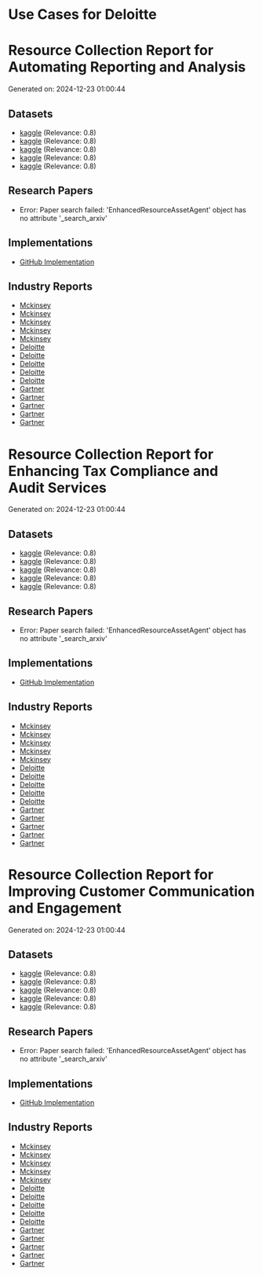 # Use Cases for Deloitte

# Resource Collection Report for Automating Reporting and Analysis
Generated on: 2024-12-23 01:00:44

## Datasets
- [kaggle](https://www.kaggle.com/search?q=Automating+Reporting+and+Analysis+Deloitte+dataset) (Relevance: 0.8)
- [kaggle](https://www.kaggle.com/search?q=Enhancing+Tax+Compliance+and+Audit+Services+Deloitte+dataset) (Relevance: 0.8)
- [kaggle](https://www.kaggle.com/search?q=Improving+Customer+Communication+and+Engagement+Deloitte+dataset) (Relevance: 0.8)
- [kaggle](https://www.kaggle.com/search?q=Automating+Document+Review+and+Analysis+Deloitte+dataset) (Relevance: 0.8)
- [kaggle](https://www.kaggle.com/search?q=Predictive+Analytics+for+Risk+Management+and+Compliance+Deloitte+dataset) (Relevance: 0.8)

## Research Papers
- Error: Paper search failed: 'EnhancedResourceAssetAgent' object has no attribute '_search_arxiv'

## Implementations
- [GitHub Implementation](https://github.com/search?q=Automating+Reporting+and+Analysis+Deloitte/automating-reporting-and-analysis)

## Industry Reports
- [Mckinsey](https://www.mckinsey.com/search?q=Automating+Reporting+and+Analysis+Deloitte+AI+implementation?q=Automating+Reporting+and+Analysis+Deloitte+AI+implementation)
- [Mckinsey](https://www.mckinsey.com/search?q=Enhancing+Tax+Compliance+and+Audit+Services+Deloitte+AI+implementation?q=Automating+Reporting+and+Analysis+Deloitte+AI+implementation)
- [Mckinsey](https://www.mckinsey.com/search?q=Improving+Customer+Communication+and+Engagement+Deloitte+AI+implementation?q=Automating+Reporting+and+Analysis+Deloitte+AI+implementation)
- [Mckinsey](https://www.mckinsey.com/search?q=Automating+Document+Review+and+Analysis+Deloitte+AI+implementation?q=Automating+Reporting+and+Analysis+Deloitte+AI+implementation)
- [Mckinsey](https://www.mckinsey.com/search?q=Predictive+Analytics+for+Risk+Management+and+Compliance+Deloitte+AI+implementation?q=Automating+Reporting+and+Analysis+Deloitte+AI+implementation)
- [Deloitte](https://www2.deloitte.com/search?q=Automating+Reporting+and+Analysis+Deloitte+AI+implementation?q=Automating+Reporting+and+Analysis+Deloitte+AI+implementation)
- [Deloitte](https://www2.deloitte.com/search?q=Enhancing+Tax+Compliance+and+Audit+Services+Deloitte+AI+implementation?q=Automating+Reporting+and+Analysis+Deloitte+AI+implementation)
- [Deloitte](https://www2.deloitte.com/search?q=Improving+Customer+Communication+and+Engagement+Deloitte+AI+implementation?q=Automating+Reporting+and+Analysis+Deloitte+AI+implementation)
- [Deloitte](https://www2.deloitte.com/search?q=Automating+Document+Review+and+Analysis+Deloitte+AI+implementation?q=Automating+Reporting+and+Analysis+Deloitte+AI+implementation)
- [Deloitte](https://www2.deloitte.com/search?q=Predictive+Analytics+for+Risk+Management+and+Compliance+Deloitte+AI+implementation?q=Automating+Reporting+and+Analysis+Deloitte+AI+implementation)
- [Gartner](https://www.gartner.com/search?q=Automating+Reporting+and+Analysis+Deloitte+AI+implementation?q=Automating+Reporting+and+Analysis+Deloitte+AI+implementation)
- [Gartner](https://www.gartner.com/search?q=Enhancing+Tax+Compliance+and+Audit+Services+Deloitte+AI+implementation?q=Automating+Reporting+and+Analysis+Deloitte+AI+implementation)
- [Gartner](https://www.gartner.com/search?q=Improving+Customer+Communication+and+Engagement+Deloitte+AI+implementation?q=Automating+Reporting+and+Analysis+Deloitte+AI+implementation)
- [Gartner](https://www.gartner.com/search?q=Automating+Document+Review+and+Analysis+Deloitte+AI+implementation?q=Automating+Reporting+and+Analysis+Deloitte+AI+implementation)
- [Gartner](https://www.gartner.com/search?q=Predictive+Analytics+for+Risk+Management+and+Compliance+Deloitte+AI+implementation?q=Automating+Reporting+and+Analysis+Deloitte+AI+implementation)
# Resource Collection Report for Enhancing Tax Compliance and Audit Services
Generated on: 2024-12-23 01:00:44

## Datasets
- [kaggle](https://www.kaggle.com/search?q=Automating+Reporting+and+Analysis+Deloitte+dataset) (Relevance: 0.8)
- [kaggle](https://www.kaggle.com/search?q=Enhancing+Tax+Compliance+and+Audit+Services+Deloitte+dataset) (Relevance: 0.8)
- [kaggle](https://www.kaggle.com/search?q=Improving+Customer+Communication+and+Engagement+Deloitte+dataset) (Relevance: 0.8)
- [kaggle](https://www.kaggle.com/search?q=Automating+Document+Review+and+Analysis+Deloitte+dataset) (Relevance: 0.8)
- [kaggle](https://www.kaggle.com/search?q=Predictive+Analytics+for+Risk+Management+and+Compliance+Deloitte+dataset) (Relevance: 0.8)

## Research Papers
- Error: Paper search failed: 'EnhancedResourceAssetAgent' object has no attribute '_search_arxiv'

## Implementations
- [GitHub Implementation](https://github.com/search?q=Automating+Reporting+and+Analysis+Deloitte/enhancing-tax-compliance-and-audit-services)

## Industry Reports
- [Mckinsey](https://www.mckinsey.com/search?q=Automating+Reporting+and+Analysis+Deloitte+AI+implementation?q=Enhancing+Tax+Compliance+and+Audit+Services+Deloitte+AI+implementation)
- [Mckinsey](https://www.mckinsey.com/search?q=Enhancing+Tax+Compliance+and+Audit+Services+Deloitte+AI+implementation?q=Enhancing+Tax+Compliance+and+Audit+Services+Deloitte+AI+implementation)
- [Mckinsey](https://www.mckinsey.com/search?q=Improving+Customer+Communication+and+Engagement+Deloitte+AI+implementation?q=Enhancing+Tax+Compliance+and+Audit+Services+Deloitte+AI+implementation)
- [Mckinsey](https://www.mckinsey.com/search?q=Automating+Document+Review+and+Analysis+Deloitte+AI+implementation?q=Enhancing+Tax+Compliance+and+Audit+Services+Deloitte+AI+implementation)
- [Mckinsey](https://www.mckinsey.com/search?q=Predictive+Analytics+for+Risk+Management+and+Compliance+Deloitte+AI+implementation?q=Enhancing+Tax+Compliance+and+Audit+Services+Deloitte+AI+implementation)
- [Deloitte](https://www2.deloitte.com/search?q=Automating+Reporting+and+Analysis+Deloitte+AI+implementation?q=Enhancing+Tax+Compliance+and+Audit+Services+Deloitte+AI+implementation)
- [Deloitte](https://www2.deloitte.com/search?q=Enhancing+Tax+Compliance+and+Audit+Services+Deloitte+AI+implementation?q=Enhancing+Tax+Compliance+and+Audit+Services+Deloitte+AI+implementation)
- [Deloitte](https://www2.deloitte.com/search?q=Improving+Customer+Communication+and+Engagement+Deloitte+AI+implementation?q=Enhancing+Tax+Compliance+and+Audit+Services+Deloitte+AI+implementation)
- [Deloitte](https://www2.deloitte.com/search?q=Automating+Document+Review+and+Analysis+Deloitte+AI+implementation?q=Enhancing+Tax+Compliance+and+Audit+Services+Deloitte+AI+implementation)
- [Deloitte](https://www2.deloitte.com/search?q=Predictive+Analytics+for+Risk+Management+and+Compliance+Deloitte+AI+implementation?q=Enhancing+Tax+Compliance+and+Audit+Services+Deloitte+AI+implementation)
- [Gartner](https://www.gartner.com/search?q=Automating+Reporting+and+Analysis+Deloitte+AI+implementation?q=Enhancing+Tax+Compliance+and+Audit+Services+Deloitte+AI+implementation)
- [Gartner](https://www.gartner.com/search?q=Enhancing+Tax+Compliance+and+Audit+Services+Deloitte+AI+implementation?q=Enhancing+Tax+Compliance+and+Audit+Services+Deloitte+AI+implementation)
- [Gartner](https://www.gartner.com/search?q=Improving+Customer+Communication+and+Engagement+Deloitte+AI+implementation?q=Enhancing+Tax+Compliance+and+Audit+Services+Deloitte+AI+implementation)
- [Gartner](https://www.gartner.com/search?q=Automating+Document+Review+and+Analysis+Deloitte+AI+implementation?q=Enhancing+Tax+Compliance+and+Audit+Services+Deloitte+AI+implementation)
- [Gartner](https://www.gartner.com/search?q=Predictive+Analytics+for+Risk+Management+and+Compliance+Deloitte+AI+implementation?q=Enhancing+Tax+Compliance+and+Audit+Services+Deloitte+AI+implementation)
# Resource Collection Report for Improving Customer Communication and Engagement
Generated on: 2024-12-23 01:00:44

## Datasets
- [kaggle](https://www.kaggle.com/search?q=Automating+Reporting+and+Analysis+Deloitte+dataset) (Relevance: 0.8)
- [kaggle](https://www.kaggle.com/search?q=Enhancing+Tax+Compliance+and+Audit+Services+Deloitte+dataset) (Relevance: 0.8)
- [kaggle](https://www.kaggle.com/search?q=Improving+Customer+Communication+and+Engagement+Deloitte+dataset) (Relevance: 0.8)
- [kaggle](https://www.kaggle.com/search?q=Automating+Document+Review+and+Analysis+Deloitte+dataset) (Relevance: 0.8)
- [kaggle](https://www.kaggle.com/search?q=Predictive+Analytics+for+Risk+Management+and+Compliance+Deloitte+dataset) (Relevance: 0.8)

## Research Papers
- Error: Paper search failed: 'EnhancedResourceAssetAgent' object has no attribute '_search_arxiv'

## Implementations
- [GitHub Implementation](https://github.com/search?q=Automating+Reporting+and+Analysis+Deloitte/improving-customer-communication-and-engagement)

## Industry Reports
- [Mckinsey](https://www.mckinsey.com/search?q=Automating+Reporting+and+Analysis+Deloitte+AI+implementation?q=Improving+Customer+Communication+and+Engagement+Deloitte+AI+implementation)
- [Mckinsey](https://www.mckinsey.com/search?q=Enhancing+Tax+Compliance+and+Audit+Services+Deloitte+AI+implementation?q=Improving+Customer+Communication+and+Engagement+Deloitte+AI+implementation)
- [Mckinsey](https://www.mckinsey.com/search?q=Improving+Customer+Communication+and+Engagement+Deloitte+AI+implementation?q=Improving+Customer+Communication+and+Engagement+Deloitte+AI+implementation)
- [Mckinsey](https://www.mckinsey.com/search?q=Automating+Document+Review+and+Analysis+Deloitte+AI+implementation?q=Improving+Customer+Communication+and+Engagement+Deloitte+AI+implementation)
- [Mckinsey](https://www.mckinsey.com/search?q=Predictive+Analytics+for+Risk+Management+and+Compliance+Deloitte+AI+implementation?q=Improving+Customer+Communication+and+Engagement+Deloitte+AI+implementation)
- [Deloitte](https://www2.deloitte.com/search?q=Automating+Reporting+and+Analysis+Deloitte+AI+implementation?q=Improving+Customer+Communication+and+Engagement+Deloitte+AI+implementation)
- [Deloitte](https://www2.deloitte.com/search?q=Enhancing+Tax+Compliance+and+Audit+Services+Deloitte+AI+implementation?q=Improving+Customer+Communication+and+Engagement+Deloitte+AI+implementation)
- [Deloitte](https://www2.deloitte.com/search?q=Improving+Customer+Communication+and+Engagement+Deloitte+AI+implementation?q=Improving+Customer+Communication+and+Engagement+Deloitte+AI+implementation)
- [Deloitte](https://www2.deloitte.com/search?q=Automating+Document+Review+and+Analysis+Deloitte+AI+implementation?q=Improving+Customer+Communication+and+Engagement+Deloitte+AI+implementation)
- [Deloitte](https://www2.deloitte.com/search?q=Predictive+Analytics+for+Risk+Management+and+Compliance+Deloitte+AI+implementation?q=Improving+Customer+Communication+and+Engagement+Deloitte+AI+implementation)
- [Gartner](https://www.gartner.com/search?q=Automating+Reporting+and+Analysis+Deloitte+AI+implementation?q=Improving+Customer+Communication+and+Engagement+Deloitte+AI+implementation)
- [Gartner](https://www.gartner.com/search?q=Enhancing+Tax+Compliance+and+Audit+Services+Deloitte+AI+implementation?q=Improving+Customer+Communication+and+Engagement+Deloitte+AI+implementation)
- [Gartner](https://www.gartner.com/search?q=Improving+Customer+Communication+and+Engagement+Deloitte+AI+implementation?q=Improving+Customer+Communication+and+Engagement+Deloitte+AI+implementation)
- [Gartner](https://www.gartner.com/search?q=Automating+Document+Review+and+Analysis+Deloitte+AI+implementation?q=Improving+Customer+Communication+and+Engagement+Deloitte+AI+implementation)
- [Gartner](https://www.gartner.com/search?q=Predictive+Analytics+for+Risk+Management+and+Compliance+Deloitte+AI+implementation?q=Improving+Customer+Communication+and+Engagement+Deloitte+AI+implementation)
